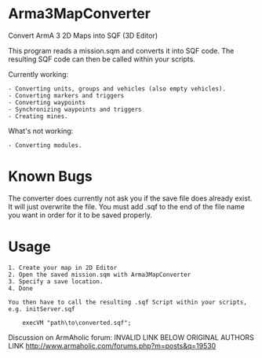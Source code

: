 Arma3MapConverter
=================

Convert ArmA 3 2D Maps into SQF (3D Editor)

This program reads a mission.sqm and converts it into SQF code. The resulting SQF code can 
then be called within your scripts.

Currently working:

	- Converting units, groups and vehicles (also empty vehicles).
	- Converting markers and triggers
	- Converting waypoints
	- Synchronizing waypoints and triggers
	- Creating mines.
	
What's not working:

	- Converting modules.
	
Known Bugs
==========
The converter does currently not ask you if the save file does already exist. It will just overwrite the file.
You must add .sqf to the end of the file name you want in order for it to be saved properly.

Usage
=====

	1. Create your map in 2D Editor
	2. Open the saved mission.sqm with Arma3MapConverter
	3. Specify a save location.
	4. Done
	
	You then have to call the resulting .sqf Script within your scripts, e.g. initServer.sqf
	
		execVM "path\to\converted.sqf";
		
	
	
Discussion on ArmAholic forum: INVALID LINK BELOW ORIGINAL AUTHORS LINK
http://www.armaholic.com/forums.php?m=posts&q=19530